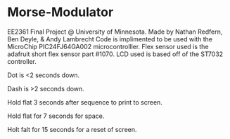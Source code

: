 # Morse-Modulator
EE2361 Final Project @ University of Minnesota. 
Made by Nathan Redfern, Ben Deyle, & Andy Lambrecht
Code is implimented to be used with the MicroChip PIC24FJ64GA002 microcontrolller. Flex sensor used is the adafruit short flex sensor part #1070. LCD used is based off of the ST7032 controller.

Dot is <2 seconds down.

Dash is >2 seconds down.

Hold flat  3 seconds after sequence to print to screen.

Hold flat for 7 seconds for space.

Holt falt for 15 seconds for a reset of screen.
